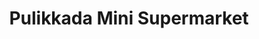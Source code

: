 ---
title: "Pulikkada Mini Supermarket"
url: /thazhekkode/pulikkada-mini-supermarket/
shop: supermarket
---